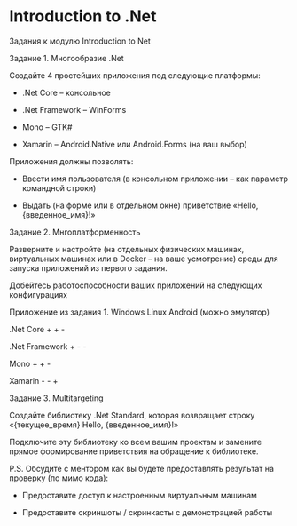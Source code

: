 # Introduction to .Net

Задания к модулю Introduction to Net

Задание 1. Многообразие .Net

Создайте 4 простейших приложения под следующие платформы:

* .Net Core – консольное

* .Net Framework – WinForms

* Mono – GTK#

* Xamarin – Android.Native или Android.Forms (на ваш выбор)

Приложения должны позволять:

* Ввести имя пользователя (в консольном приложении – как параметр командной строки)

* Выдать (на форме или в отдельном окне) приветствие «Hello, {введенное_имя}!»

Задание 2. Мнгоплатформенность

Разверните и настройте (на отдельных физических машинах, виртуальных машинах или в Docker – на ваше усмотрение) среды для запуска приложений из первого задания.

Добейтесь работоспособности ваших приложений на следующих конфигурациях

Приложение из задания 1. Windows Linux Android (можно эмулятор)

.Net Core + + -

.Net Framework + - -

Mono + + -

Xamarin - - +

Задание 3. Multitargeting

Создайте библиотеку .Net Standard, которая возвращает строку «{текущее_время} Hello, {введенное_имя}!»

Подключите эту библиотеку ко всем вашим проектам и замените прямое формирование приветствия на обращение к библиотеке.

P.S. Обсудите с ментором как вы будете предоставлять результат на проверку (по мимо кода):

* Предоставите доступ к настроенным виртуальным машинам

* Предоставите скриншоты / скринкасты c демонстрацией работы
